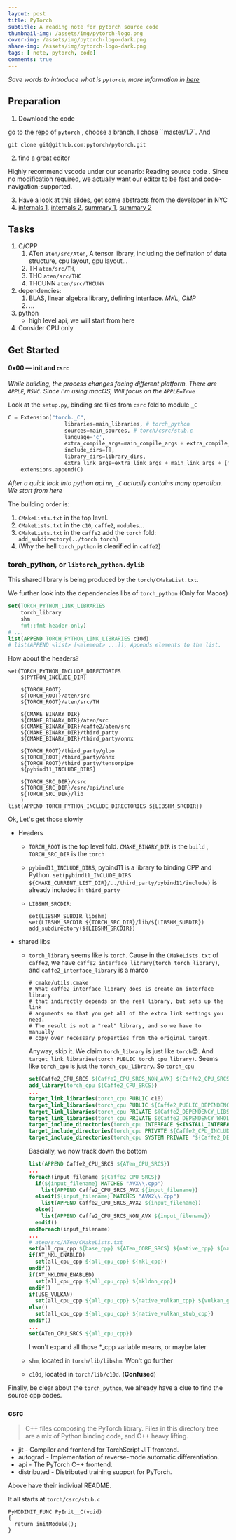 ```yaml
---
layout: post
title: PyTorch
subtitle: A reading note for pytorch source code 
thumbnail-img: /assets/img/pytorch-logo.png
cover-img: /assets/img/pytorch-logo-dark.png
share-img: /assets/img/pytorch-logo-dark.png
tags: [ note, pytorch, code]
comments: true
---
```


*Save words to introduce what is `pytorch`, more information in [here]( https://github.com/pytorch/pytorch/tree/release/1.5)*

## Preparation

1. Download the code 

go to the [repo](https://github.com/pytorch/pytorch/tree/release/1.5) of `pytorch` , choose a branch, I chose ``master/1.7`. And 

```shell
git clone git@github.com:pytorch/pytorch.git
```

2. find a great editor

Highly recommend vscode under our scenario: Reading source code . Since no modification required, we actually want our editor to be fast and code-navigation-supported.

3. Have a look at this [sildes](http://blog.ezyang.com/2019/05/pytorch-internals/), get some abstracts from the developer in NYC
4. [internals 1](https://pytorch.org/blog/a-tour-of-pytorch-internals-1/), [internals 2](https://pytorch.org/blog/a-tour-of-pytorch-internals-2/), [summary 1](https://www.miracleyoo.com/2019/12/11/Pytorch-Core-Code-Research/), [summary 2](http://blog.christianperone.com/2018/03/pytorch-internal-architecture-tour/)



## Tasks

1. C/CPP
   1. ATen `aten/src/Aten`, A tensor library, including the defination of data structure, cpu layout, gpu layout...
   2. TH  `aten/src/TH`, 
   3. THC  `aten/src/THC`
   4. THCUNN  `aten/src/THCUNN`
2. dependencies: 
   1. BLAS, linear algebra library, defining interface. *MKL, OMP* 
   2. …
3. python
   * high level api, we will start from here
4. Consider CPU only



## Get Started

#### 0x00 — init and `csrc`

*While building, the process changes facing different platform. There are `APPLE`, `MSVC`. Since I'm using macOS,  Will focus on the `APPLE=True`*

Look at the `setup.py`, binding src files from `csrc` fold to module `_C`

```python
C = Extension("torch._C",
                  libraries=main_libraries, # torch_python
                  sources=main_sources, # torch/csrc/stub.c
                  language='c',
                  extra_compile_args=main_compile_args + extra_compile_args,
                  include_dirs=[],
                  library_dirs=library_dirs,
                  extra_link_args=extra_link_args + main_link_args + [make_relative_rpath('lib')])
    extensions.append(C)
```

*After a quick look into python api  `nn`, `_C` actually contains many operation. We start from here*

The building order is:

1. `CMakeLists.txt` in the top level.
2. `CMakeLists.txt` in the `c10`, `caffe2`, `modules`...
3. `CMakeLists.txt` in the `caffe2` add the `torch` fold: `  add_subdirectory(../torch torch)`
4. (Why the hell `torch_python` is clearified in `caffe2`)

### **torch_python**, or `libtorch_python.dylib`

This shared library is being produced by the `torch/CMakeList.txt`. 

We further look into the dependencies libs of `torch_python` (Only for Macos)

```cmake
set(TORCH_PYTHON_LINK_LIBRARIES
    torch_library
    shm
    fmt::fmt-header-only)
# ...
list(APPEND TORCH_PYTHON_LINK_LIBRARIES c10d)
# list(APPEND <list> [<element> ...]), Appends elements to the list.
```

How about the headers?

```
set(TORCH_PYTHON_INCLUDE_DIRECTORIES
    ${PYTHON_INCLUDE_DIR}

    ${TORCH_ROOT}
    ${TORCH_ROOT}/aten/src
    ${TORCH_ROOT}/aten/src/TH

    ${CMAKE_BINARY_DIR}
    ${CMAKE_BINARY_DIR}/aten/src
    ${CMAKE_BINARY_DIR}/caffe2/aten/src
    ${CMAKE_BINARY_DIR}/third_party
    ${CMAKE_BINARY_DIR}/third_party/onnx

    ${TORCH_ROOT}/third_party/gloo
    ${TORCH_ROOT}/third_party/onnx
    ${TORCH_ROOT}/third_party/tensorpipe
    ${pybind11_INCLUDE_DIRS}

    ${TORCH_SRC_DIR}/csrc
    ${TORCH_SRC_DIR}/csrc/api/include
    ${TORCH_SRC_DIR}/lib
    )
list(APPEND TORCH_PYTHON_INCLUDE_DIRECTORIES ${LIBSHM_SRCDIR})
```

Ok, Let's get those slowly

* Headers

  * `TORCH_ROOT` is the top level fold. `CMAKE_BINARY_DIR` is the `build` , `TORCH_SRC_DIR` is the `torch`

  * `pybind11_INCLUDE_DIRS`, pybind11 is a library to binding CPP and Python. `set(pybind11_INCLUDE_DIRS ${CMAKE_CURRENT_LIST_DIR}/../third_party/pybind11/include)` is already included in `third_party`

  * `LIBSHM_SRCDIR`: 

    ```
    set(LIBSHM_SUBDIR libshm)
    set(LIBSHM_SRCDIR ${TORCH_SRC_DIR}/lib/${LIBSHM_SUBDIR})
    add_subdirectory(${LIBSHM_SRCDIR})
    ```

* shared libs

  * `torch_library` seems like is `torch`. Cause in the `CMakeLists.txt` of `caffe2`, we have `caffe2_interface_library(torch torch_library)`, and `caffe2_interface_library` is a marco

    ```
    # cmake/utils.cmake
    # What caffe2_interface_library does is create an interface library
    # that indirectly depends on the real library, but sets up the link
    # arguments so that you get all of the extra link settings you need.
    # The result is not a "real" library, and so we have to manually
    # copy over necessary properties from the original target.
    ```

    Anyway, skip it. We claim `torch_library` is just like `torch`😊. And `target_link_libraries(torch PUBLIC torch_cpu_library)`. Seems like `torch_cpu` is just the `torch_cpu_library`. So `torch_cpu`

    ```cmake
    set(Caffe2_CPU_SRCS ${Caffe2_CPU_SRCS_NON_AVX} ${Caffe2_CPU_SRCS_AVX} ${Caffe2_CPU_SRCS_AVX2})
    add_library(torch_cpu ${Caffe2_CPU_SRCS})
    ...
    target_link_libraries(torch_cpu PUBLIC c10)
    target_link_libraries(torch_cpu PUBLIC ${Caffe2_PUBLIC_DEPENDENCY_LIBS})
    target_link_libraries(torch_cpu PRIVATE ${Caffe2_DEPENDENCY_LIBS})
    target_link_libraries(torch_cpu PRIVATE ${Caffe2_DEPENDENCY_WHOLE_LINK_LIBS})
    target_include_directories(torch_cpu INTERFACE $<INSTALL_INTERFACE:include>)
    target_include_directories(torch_cpu PRIVATE ${Caffe2_CPU_INCLUDE})
    target_include_directories(torch_cpu SYSTEM PRIVATE "${Caffe2_DEPENDENCY_INCLUDE}")
    
    ```

    Bascially, we now track down the bottom

    ```cmake
    list(APPEND Caffe2_CPU_SRCS ${ATen_CPU_SRCS})
    ...
    foreach(input_filename ${Caffe2_CPU_SRCS})
      if(${input_filename} MATCHES "AVX\\.cpp")
        list(APPEND Caffe2_CPU_SRCS_AVX ${input_filename})
      elseif(${input_filename} MATCHES "AVX2\\.cpp")
        list(APPEND Caffe2_CPU_SRCS_AVX2 ${input_filename})
      else()
        list(APPEND Caffe2_CPU_SRCS_NON_AVX ${input_filename})
      endif()
    endforeach(input_filename)
    ...
    # aten/src/ATen/CMakeLists.txt 
    set(all_cpu_cpp ${base_cpp} ${ATen_CORE_SRCS} ${native_cpp} ${native_sparse_cpp} ${native_quantized_cpp} ${native_mkl_cpp} ${native_mkldnn_cpp} ${native_xnnpack} ${generated_cpp} ${core_generated_cpp} ${ATen_CPU_SRCS} ${ATen_QUANTIZED_SRCS} ${cpu_kernel_cpp})
    if(AT_MKL_ENABLED)
      set(all_cpu_cpp ${all_cpu_cpp} ${mkl_cpp})
    endif()
    if(AT_MKLDNN_ENABLED)
      set(all_cpu_cpp ${all_cpu_cpp} ${mkldnn_cpp})
    endif()
    if(USE_VULKAN)
      set(all_cpu_cpp ${all_cpu_cpp} ${native_vulkan_cpp} ${vulkan_generated_cpp})
    else()
      set(all_cpu_cpp ${all_cpu_cpp} ${native_vulkan_stub_cpp})
    endif()
    ...
    set(ATen_CPU_SRCS ${all_cpu_cpp})
    ```

    I won't expand all those *_cpp variable means, or maybe later

  * `shm`, located in `torch/lib/libshm`. Won't go further

  * `c10d`, located in `torch/lib/c10d`. (**Confused**)

Finally, be clear about the `torch_python`, we already have a clue to find the source cpp codes.

### csrc

>  C++ files composing the PyTorch library. Files in this directory tree are a mix of Python binding code, and C++ heavy lifting.

* jit - Compiler and frontend for TorchScript JIT frontend. 
* autograd - Implementation of reverse-mode automatic differentiation.
* api - The PyTorch C++ frontend.
* distributed -  Distributed training support for PyTorch.

Above have their indiviual README.

It all starts at `torch/csrc/stub.c`

```
PyMODINIT_FUNC PyInit__C(void)
{
  return initModule();
}
```



  

